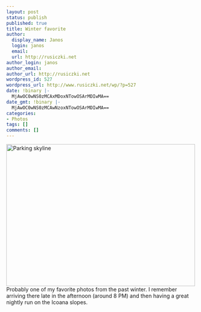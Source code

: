 ```yaml
---
layout: post
status: publish
published: true
title: Winter favorite
author:
  display_name: Janos
  login: janos
  email: 
  url: http://rusiczki.net
author_login: janos
author_email: 
author_url: http://rusiczki.net
wordpress_id: 527
wordpress_url: http://www.rusiczki.net/wp/?p=527
date: !binary |-
  MjAwOC0wNS0zMCAxMDoxNTowOSArMDIwMA==
date_gmt: !binary |-
  MjAwOC0wNS0zMCAwNzoxNTowOSArMDIwMA==
categories:
- Photos
tags: []
comments: []
---
```

<p><a href="http://www.flickr.com/photos/janos/2337708137/"><img src="http://farm3.static.flickr.com/2234/2337708137_c6d17a93db.jpg" alt="Parking skyline" width="500" height="375" border="0" class="image" /></a><br />
Probably one of my favorite photos from the past winter. I remember arriving there late in the afternoon (around 8 PM) and then having a great nightly run on the Icoana slopes.</p>
